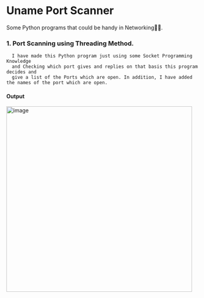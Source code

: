 # Uname Port Scanner 
Some Python programs that could be handy in Networking🐱‍💻.

### 1. Port Scanning using Threading Method.
      I have made this Python program just using some Socket Programming Knowledge 
      and Checking which port gives and replies on that basis this program decides and
      give a list of the Ports which are open. In addition, I have added the names of the port which are open.
#### Output
<img width="486" alt="image" src="https://user-images.githubusercontent.com/88714193/185976950-0b271729-172d-4ad9-8d44-5f34ec5b16f7.png">
